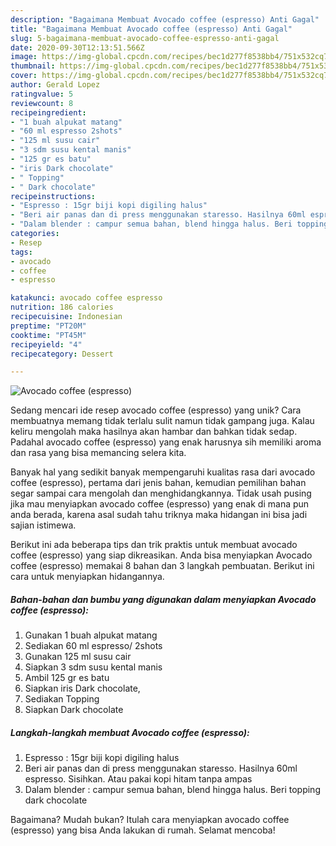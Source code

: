 ```yaml
---
description: "Bagaimana Membuat Avocado coffee (espresso) Anti Gagal"
title: "Bagaimana Membuat Avocado coffee (espresso) Anti Gagal"
slug: 5-bagaimana-membuat-avocado-coffee-espresso-anti-gagal
date: 2020-09-30T12:13:51.566Z
image: https://img-global.cpcdn.com/recipes/bec1d277f8538bb4/751x532cq70/avocado-coffee-espresso-foto-resep-utama.jpg
thumbnail: https://img-global.cpcdn.com/recipes/bec1d277f8538bb4/751x532cq70/avocado-coffee-espresso-foto-resep-utama.jpg
cover: https://img-global.cpcdn.com/recipes/bec1d277f8538bb4/751x532cq70/avocado-coffee-espresso-foto-resep-utama.jpg
author: Gerald Lopez
ratingvalue: 5
reviewcount: 8
recipeingredient:
- "1 buah alpukat matang"
- "60 ml espresso 2shots"
- "125 ml susu cair"
- "3 sdm susu kental manis"
- "125 gr es batu"
- "iris Dark chocolate"
- " Topping"
- " Dark chocolate"
recipeinstructions:
- "Espresso : 15gr biji kopi digiling halus"
- "Beri air panas dan di press menggunakan staresso. Hasilnya 60ml espresso. Sisihkan. Atau pakai kopi hitam tanpa ampas"
- "Dalam blender : campur semua bahan, blend hingga halus. Beri topping dark chocolate"
categories:
- Resep
tags:
- avocado
- coffee
- espresso

katakunci: avocado coffee espresso 
nutrition: 186 calories
recipecuisine: Indonesian
preptime: "PT20M"
cooktime: "PT45M"
recipeyield: "4"
recipecategory: Dessert

---
```



![Avocado coffee (espresso)](https://img-global.cpcdn.com/recipes/bec1d277f8538bb4/751x532cq70/avocado-coffee-espresso-foto-resep-utama.jpg)

Sedang mencari ide resep avocado coffee (espresso) yang unik? Cara membuatnya memang tidak terlalu sulit namun tidak gampang juga. Kalau keliru mengolah maka hasilnya akan hambar dan bahkan tidak sedap. Padahal avocado coffee (espresso) yang enak harusnya sih memiliki aroma dan rasa yang bisa memancing selera kita.



Banyak hal yang sedikit banyak mempengaruhi kualitas rasa dari avocado coffee (espresso), pertama dari jenis bahan, kemudian pemilihan bahan segar sampai cara mengolah dan menghidangkannya. Tidak usah pusing jika mau menyiapkan avocado coffee (espresso) yang enak di mana pun anda berada, karena asal sudah tahu triknya maka hidangan ini bisa jadi sajian istimewa.


Berikut ini ada beberapa tips dan trik praktis untuk membuat avocado coffee (espresso) yang siap dikreasikan. Anda bisa menyiapkan Avocado coffee (espresso) memakai 8 bahan dan 3 langkah pembuatan. Berikut ini cara untuk menyiapkan hidangannya.

<!--inarticleads1-->

##### Bahan-bahan dan bumbu yang digunakan dalam menyiapkan Avocado coffee (espresso):

1. Gunakan 1 buah alpukat matang
1. Sediakan 60 ml espresso/ 2shots
1. Gunakan 125 ml susu cair
1. Siapkan 3 sdm susu kental manis
1. Ambil 125 gr es batu
1. Siapkan iris Dark chocolate,
1. Sediakan  Topping
1. Siapkan  Dark chocolate




<!--inarticleads2-->

##### Langkah-langkah membuat Avocado coffee (espresso):

1. Espresso : 15gr biji kopi digiling halus
1. Beri air panas dan di press menggunakan staresso. Hasilnya 60ml espresso. Sisihkan. Atau pakai kopi hitam tanpa ampas
1. Dalam blender : campur semua bahan, blend hingga halus. Beri topping dark chocolate




Bagaimana? Mudah bukan? Itulah cara menyiapkan avocado coffee (espresso) yang bisa Anda lakukan di rumah. Selamat mencoba!
